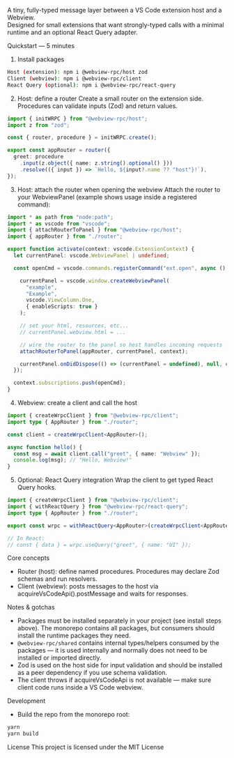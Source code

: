 A tiny, fully-typed message layer between a VS Code extension host and a Webview.  
Designed for small extensions that want strongly-typed calls with a minimal runtime and an optional React Query adapter.

Quickstart — 5 minutes

1) Install packages
```sh
Host (extension): npm i @webview-rpc/host zod  
Client (webview): npm i @webview-rpc/client 
React Query (optional): npm i @webview-rpc/react-query
```

2) Host: define a router
Create a small router on the extension side. Procedures can validate inputs (Zod) and return values.

```ts
import { initWRPC } from "@webview-rpc/host";
import z from "zod";

const { router, procedure } = initWRPC.create();

export const appRouter = router({
  greet: procedure
    .input(z.object({ name: z.string().optional() }))
    .resolve(({ input }) => `Hello, ${input?.name ?? "host"}!`),
});
```

3) Host: attach the router when opening the webview
Attach the router to your WebviewPanel (example shows usage inside a registered command):

```ts
import * as path from "node:path";
import * as vscode from "vscode";
import { attachRouterToPanel } from "@webview-rpc/host";
import { appRouter } from "./router";

export function activate(context: vscode.ExtensionContext) {
  let currentPanel: vscode.WebviewPanel | undefined;

  const openCmd = vscode.commands.registerCommand("ext.open", async () => {

    currentPanel = vscode.window.createWebviewPanel(
      "example",
      "Example",
      vscode.ViewColumn.One,
      { enableScripts: true }
    );

    // set your html, resources, etc...
    // currentPanel.webview.html = ...

    // wire the router to the panel so host handles incoming requests
    attachRouterToPanel(appRouter, currentPanel, context);

    currentPanel.onDidDispose(() => (currentPanel = undefined), null, context.subscriptions);
  });

  context.subscriptions.push(openCmd);
}
```

4) Webview: create a client and call the host

```ts
import { createWrpcClient } from "@webview-rpc/client";
import type { AppRouter } from "./router";

const client = createWrpcClient<AppRouter>();

async function hello() {
  const msg = await client.call("greet", { name: "Webview" });
  console.log(msg); // "Hello, Webview!"
}
```

5) Optional: React Query integration
Wrap the client to get typed React Query hooks.

```ts
import { createWrpcClient } from "@webview-rpc/client";
import { withReactQuery } from "@webview-rpc/react-query";
import type { AppRouter } from "./router";

export const wrpc = withReactQuery<AppRouter>(createWrpcClient<AppRouter>());

// In React:
// const { data } = wrpc.useQuery("greet", { name: "UI" });
```

Core concepts

- Router (host): define named procedures. Procedures may declare Zod schemas and run resolvers.
- Client (webview): posts messages to the host via acquireVsCodeApi().postMessage and waits for responses.

Notes & gotchas

- Packages must be installed separately in your project (see install steps above). The monorepo contains all packages, but consumers should install the runtime packages they need.
- `@webview-rpc/shared` contains internal types/helpers consumed by the packages — it is used internally and normally does not need to be installed or imported directly.
- Zod is used on the host side for input validation and should be installed as a peer dependency if you use schema validation.
- The client throws if acquireVsCodeApi is not available — make sure client code runs inside a VS Code webview.

Development

- Build the repo from the monorepo root:
```sh
yarn
yarn build
```

License
This project is licensed under the MIT License
